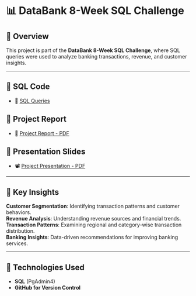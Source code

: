 # 📊 DataBank 8-Week SQL Challenge

## 📝 Overview  
This project is part of the **DataBank 8-Week SQL Challenge**, where SQL queries were used to analyze banking transactions, revenue, and customer insights.

---
## 🔹 SQL Code
- 📜 [SQL Queries](https://github.com/HugoBA25/MIS_443/blob/main/DataBank_8WeekSQLChallenge/databank_queries.sql)
## 🔹 Project Report
- 📕 [Project Report - PDF](https://github.com/HugoBA25/MIS_443/blob/main/DataBank_8WeekSQLChallenge/MIS_443_Project_Present_Nguyen%20Thanh%20Giang_2132300593.pdf)

## 🔹 Presentation Slides
- 📽️ [Project Presentation - PDF](https://github.com/HugoBA25/MIS_443/blob/main/DataBank_8WeekSQLChallenge/MIS_443_Final_Project_Present_Nguyen%20Thanh%20Giang_2132300593.pdf)

---

## 🔹 Key Insights  
**Customer Segmentation**: Identifying transaction patterns and customer behaviors.  
**Revenue Analysis**: Understanding revenue sources and financial trends.  
**Transaction Patterns**: Examining regional and category-wise transaction distribution.  
**Banking Insights**: Data-driven recommendations for improving banking services.  

---

## 🚀 Technologies Used  
- **SQL** (PgAdmin4)
- **GitHub for Version Control**

